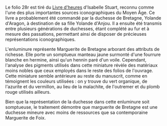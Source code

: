 Le folio 28r est tiré du [Livre d'heures](/Glossaire) d'Isabelle Stuart, reconnu comme l'une des plus importantes sources iconographiques du Moyen Âge. Ce livre a probablement été commandé par la duchesse de Bretagne, Yolande d'Aragon, à destination de sa fille Yolande d'Anjou. Il a ensuite été transmis entre plusieurs générations de duchesses, étant complété au fur et à mesure des passations, permettant ainsi de disposer de précieuses représentations iconographiques.

L'enluminure représente Marguerite de Bretagne arborant des attributs de richesse. Elle porte un somptueux manteau jaune surmonté d'une fourrure blanche en hermine, ainsi qu'un hennin paré d'un voile. Cependant, l'analyse des pigments utilisés dans cette miniature révèle des matériaux moins nobles que ceux employés dans le reste des folios de l'ouvrage. Cette miniature semble antérieure au reste du manuscrit, comme en témoignent les couleurs utilisées : on y trouve du vert organique, de l'azurite et du vermillon, au lieu de la malachite, de l'outremer et du plomb rouge utilisés ailleurs.

Bien que la représentation de la duchesse dans cette enluminure soit somptueuse, le traitement démontre que marguerite de Bretagne est une duchesse mineure avec moins de ressources que sa contemporaine Marguerite de Foix.






